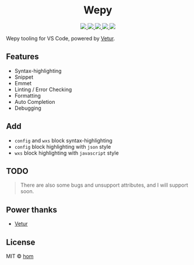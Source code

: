 <p>
  <h1 align="center">Wepy</h1>
</p>

<p align="center">
  <a href="https://marketplace.visualstudio.com/items?itemName=octref.vetur">
    <img src="https://vsmarketplacebadge.apphb.com/version-short/octref.vetur.svg?style=flat-square">
  </a>
  <a href="https://marketplace.visualstudio.com/items?itemName=octref.vetur">
    <img src="https://vsmarketplacebadge.apphb.com/installs-short/octref.vetur.svg?style=flat-square">
  </a>
  <a href="https://marketplace.visualstudio.com/items?itemName=octref.vetur">
    <img src="https://vsmarketplacebadge.apphb.com/rating-short/octref.vetur.svg?style=flat-square">
  </a>
  <a href="https://dev.azure.com/octref/vetur/_build?definitionId=1">
    <img src="https://img.shields.io/azure-devops/build/octref/d2f425a7-816a-4e0c-a9bb-dd51d4d7efba/1.svg?label=Azure%20DevOps&logo=Azure%20Devops&style=flat-square">
  </a>
  <a href="https://travis-ci.org/vuejs/vetur">
    <img src="https://img.shields.io/travis/vuejs/vetur.svg?label=Travis&style=flat-square">
  </a>
</p>

Wepy tooling for VS Code, powered by [Vetur](https://github.com/vuejs/vetur).

## Features

- Syntax-highlighting
- Snippet
- Emmet
- Linting / Error Checking
- Formatting
- Auto Completion
- Debugging

## Add

- `config` and `wxs` block syntax-highlighting
- `config` block highlighting with `json` style
- `wxs` block highlighting with `javascript` style

## TODO

> There are also some bugs and unsupport attributes, and I will support soon.

## Power thanks

- [Vetur](https://github.com/vuejs/vetur)

## License

MIT © [hom](https://github.com/hom) 

